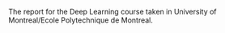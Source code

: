 The report for the Deep Learning course taken in University of Montreal/Ecole Polytechnique de Montreal.